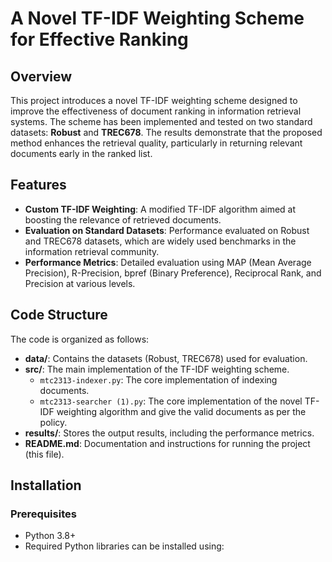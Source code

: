 # A Novel TF-IDF Weighting Scheme for Effective Ranking

## Overview

This project introduces a novel TF-IDF weighting scheme designed to improve the effectiveness of document ranking in information retrieval systems. The scheme has been implemented and tested on two standard datasets: **Robust** and **TREC678**. The results demonstrate that the proposed method enhances the retrieval quality, particularly in returning relevant documents early in the ranked list.

## Features

- **Custom TF-IDF Weighting**: A modified TF-IDF algorithm aimed at boosting the relevance of retrieved documents.
- **Evaluation on Standard Datasets**: Performance evaluated on Robust and TREC678 datasets, which are widely used benchmarks in the information retrieval community.
- **Performance Metrics**: Detailed evaluation using MAP (Mean Average Precision), R-Precision, bpref (Binary Preference), Reciprocal Rank, and Precision at various levels.

## Code Structure

The code is organized as follows:

- **data/**: Contains the datasets (Robust, TREC678) used for evaluation.
- **src/**: The main implementation of the TF-IDF weighting scheme.
  - `mtc2313-indexer.py`: The core implementation of indexing documents.
  - `mtc2313-searcher (1).py`: The core implementation of the novel TF-IDF weighting algorithm and give the valid documents as per the policy.
- **results/**: Stores the output results, including the performance metrics.
- **README.md**: Documentation and instructions for running the project (this file).

## Installation

### Prerequisites

- Python 3.8+
- Required Python libraries can be installed using:


